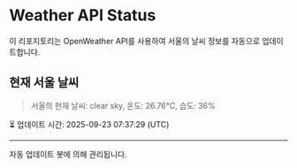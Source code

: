 
# Weather API Status

이 리포지토리는 OpenWeather API를 사용하여 서울의 날씨 정보를 자동으로 업데이트합니다.

## 현재 서울 날씨
> 서울의 현재 날씨: clear sky, 온도: 26.76°C, 습도: 36%

⏳ 업데이트 시간: 2025-09-23 07:37:29 (UTC)

---
자동 업데이트 봇에 의해 관리됩니다.
